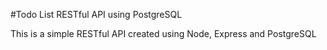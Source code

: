 #Todo List RESTful API using PostgreSQL

This is a simple RESTful API created using Node, Express and PostgreSQL